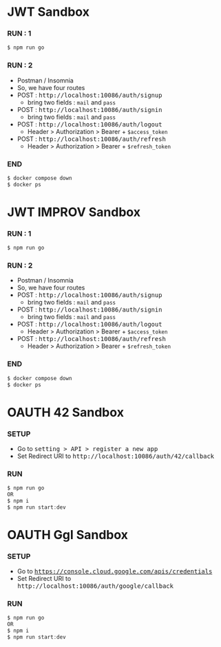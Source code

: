 # JWT Sandbox
### RUN : 1
```c
$ npm run go
```
### RUN : 2 
- Postman / Insomnia
- So, we have four routes 
- POST : <kbd>http://localhost:10086/auth/signup</kbd>
  - bring two fields : `mail` and `pass`
- POST : <kbd>http://localhost:10086/auth/signin</kbd>
  - bring two fields : `mail` and `pass`
- POST : <kbd>http://localhost:10086/auth/logout</kbd>
  - Header > Authorization > Bearer + `$access_token`
- POST : <kbd>http://localhost:10086/auth/refresh</kbd>
  - Header > Authorization > Bearer + `$refresh_token`
### END
```c
$ docker compose down
$ docker ps
``` 

# JWT IMPROV Sandbox
### RUN : 1
```c
$ npm run go
```
### RUN : 2 
- Postman / Insomnia
- So, we have four routes 
- POST : <kbd>http://localhost:10086/auth/signup</kbd>
  - bring two fields : `mail` and `pass`
- POST : <kbd>http://localhost:10086/auth/signin</kbd>
  - bring two fields : `mail` and `pass`
- POST : <kbd>http://localhost:10086/auth/logout</kbd>
  - Header > Authorization > Bearer + `$access_token`
- POST : <kbd>http://localhost:10086/auth/refresh</kbd>
  - Header > Authorization > Bearer + `$refresh_token`
### END
```c
$ docker compose down
$ docker ps
``` 

# OAUTH 42 Sandbox
### SETUP
- Go to <kbd>setting > API > register a new app</kbd>
- Set Redirect URI to <kbd>http://localhost:10086/auth/42/callback</kbd>
### RUN
```c
$ npm run go
OR
$ npm i
$ npm run start:dev
```

# OAUTH Ggl Sandbox
### SETUP
- Go to <kbd>https://console.cloud.google.com/apis/credentials</kbd>
- Set Redirect URI to <kbd>http://localhost:10086/auth/google/callback</kbd>
### RUN
```c
$ npm run go
OR
$ npm i
$ npm run start:dev
```
